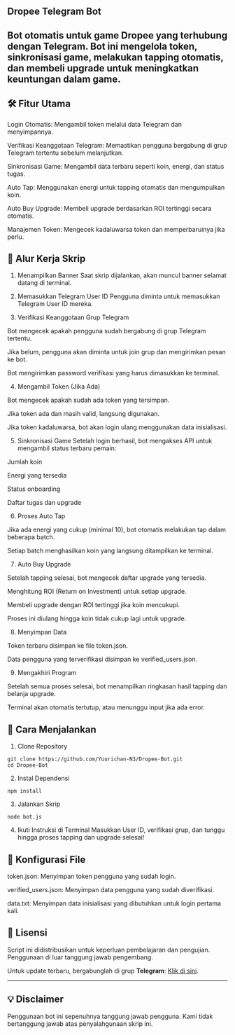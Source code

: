 
## Dropee Telegram Bot

## Bot otomatis untuk game Dropee yang terhubung dengan Telegram. Bot ini mengelola token, sinkronisasi game, melakukan tapping otomatis, dan membeli upgrade untuk meningkatkan keuntungan dalam game.

## 🛠️ Fitur Utama

Login Otomatis: Mengambil token melalui data Telegram dan menyimpannya.

Verifikasi Keanggotaan Telegram: Memastikan pengguna bergabung di grup Telegram tertentu sebelum melanjutkan.

Sinkronisasi Game: Mengambil data terbaru seperti koin, energi, dan status tugas.

Auto Tap: Menggunakan energi untuk tapping otomatis dan mengumpulkan koin.

Auto Buy Upgrade: Membeli upgrade berdasarkan ROI tertinggi secara otomatis.

Manajemen Token: Mengecek kadaluwarsa token dan memperbaruinya jika perlu.


## 🔁 Alur Kerja Skrip

1. Menampilkan Banner
Saat skrip dijalankan, akan muncul banner selamat datang di terminal.


2. Memasukkan Telegram User ID
Pengguna diminta untuk memasukkan Telegram User ID mereka.


3. Verifikasi Keanggotaan Grup Telegram

Bot mengecek apakah pengguna sudah bergabung di grup Telegram tertentu.

Jika belum, pengguna akan diminta untuk join grup dan mengirimkan pesan ke bot.

Bot mengirimkan password verifikasi yang harus dimasukkan ke terminal.



4. Mengambil Token (Jika Ada)

Bot mengecek apakah sudah ada token yang tersimpan.

Jika token ada dan masih valid, langsung digunakan.

Jika token kadaluwarsa, bot akan login ulang menggunakan data inisialisasi.



5. Sinkronisasi Game
Setelah login berhasil, bot mengakses API untuk mengambil status terbaru pemain:

Jumlah koin

Energi yang tersedia

Status onboarding

Daftar tugas dan upgrade



6. Proses Auto Tap

Jika ada energi yang cukup (minimal 10), bot otomatis melakukan tap dalam beberapa batch.

Setiap batch menghasilkan koin yang langsung ditampilkan ke terminal.



7. Auto Buy Upgrade

Setelah tapping selesai, bot mengecek daftar upgrade yang tersedia.

Menghitung ROI (Return on Investment) untuk setiap upgrade.

Membeli upgrade dengan ROI tertinggi jika koin mencukupi.

Proses ini diulang hingga koin tidak cukup lagi untuk upgrade.



8. Menyimpan Data

Token terbaru disimpan ke file token.json.

Data pengguna yang terverifikasi disimpan ke verified_users.json.



9. Mengakhiri Program

Setelah semua proses selesai, bot menampilkan ringkasan hasil tapping dan belanja upgrade.

Terminal akan otomatis tertutup, atau menunggu input jika ada error.




## 🚀 Cara Menjalankan

1. Clone Repository


```
git clone https://github.com/Yuurichan-N3/Dropee-Bot.git
cd Dropee-Bot
```


2. Instal Dependensi


```
npm install
```


3. Jalankan Skrip


```
node bot.js
```



4. Ikuti Instruksi di Terminal
Masukkan User ID, verifikasi grup, dan tunggu hingga proses tapping dan upgrade selesai!



## 📘 Konfigurasi File

token.json: Menyimpan token pengguna yang sudah login.

verified_users.json: Menyimpan data pengguna yang sudah diverifikasi.

data.txt: Menyimpan data inisialisasi yang dibutuhkan untuk login pertama kali.


## 📜 Lisensi  

Script ini didistribusikan untuk keperluan pembelajaran dan pengujian. Penggunaan di luar tanggung jawab pengembang.  

Untuk update terbaru, bergabunglah di grup **Telegram**: [Klik di sini](https://t.me/sentineldiscus).


---

## 💡 Disclaimer
Penggunaan bot ini sepenuhnya tanggung jawab pengguna. Kami tidak bertanggung jawab atas penyalahgunaan skrip ini.

